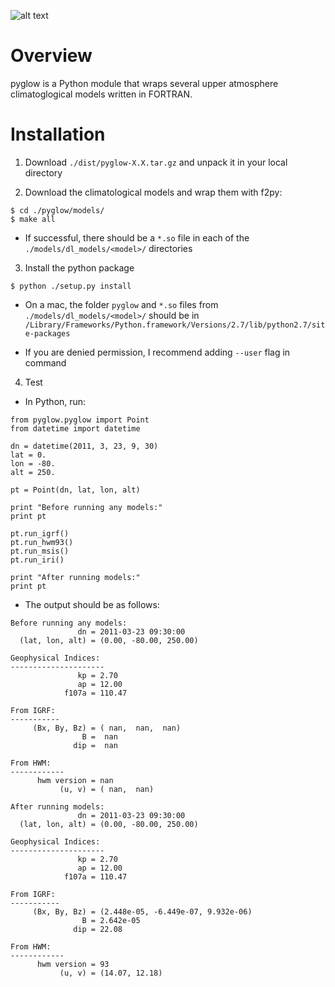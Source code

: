 ![alt text](https://raw.github.com/timduly4/pyglow/master/logo.png "pyglow")

# Overview

pyglow is a Python module that wraps several upper atmosphere climatoglogical models written in FORTRAN.

# Installation

1. Download `./dist/pyglow-X.X.tar.gz` and unpack it in your local directory

2. Download the climatological models and wrap them with f2py:

```
$ cd ./pyglow/models/
$ make all
```

* If successful, there should be a `*.so` file in each of the `./models/dl_models/<model>/` directories

3. Install the python package

```
$ python ./setup.py install 
```

* On a mac, the folder `pyglow` and `*.so` files from `./models/dl_models/<model>/` should be in `/Library/Frameworks/Python.framework/Versions/2.7/lib/python2.7/site-packages`

* If you are denied permission, I recommend adding `--user` flag in command

4.  Test

* In Python, run:

```
from pyglow.pyglow import Point
from datetime import datetime

dn = datetime(2011, 3, 23, 9, 30)
lat = 0.
lon = -80.
alt = 250.

pt = Point(dn, lat, lon, alt)

print "Before running any models:"
print pt

pt.run_igrf()
pt.run_hwm93()
pt.run_msis()
pt.run_iri()

print "After running models:"
print pt
```

* The output should be as follows:

```
Before running any models:
               dn = 2011-03-23 09:30:00
  (lat, lon, alt) = (0.00, -80.00, 250.00)

Geophysical Indices:
---------------------
               kp = 2.70
               ap = 12.00
            f107a = 110.47

From IGRF:
-----------
     (Bx, By, Bz) = ( nan,  nan,  nan)
                B =  nan
              dip =  nan

From HWM:
------------
      hwm version = nan
           (u, v) = ( nan,  nan)

After running models:
               dn = 2011-03-23 09:30:00
  (lat, lon, alt) = (0.00, -80.00, 250.00)

Geophysical Indices:
---------------------
               kp = 2.70
               ap = 12.00
            f107a = 110.47

From IGRF:
-----------
     (Bx, By, Bz) = (2.448e-05, -6.449e-07, 9.932e-06)
                B = 2.642e-05
              dip = 22.08

From HWM:
------------
      hwm version = 93
           (u, v) = (14.07, 12.18)
```
